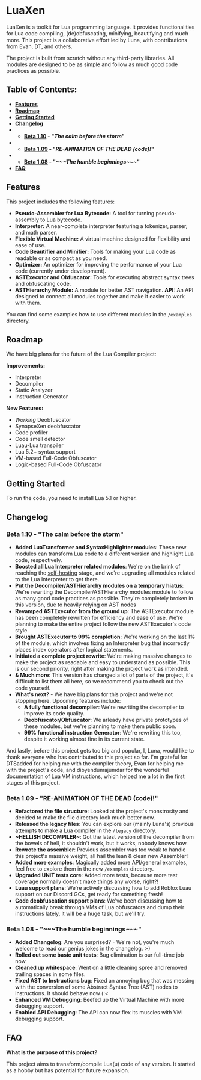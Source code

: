 # LuaXen

LuaXen is a toolkit for Lua programming language. It provides functionalities for Lua code compiling, (de)obfuscating, minifying, beautifying and much more. This project is a collaborative effort led by Luna, with contributions from Evan, DT, and others.

The project is built from scratch without any third-party libraries. All modules are designed to be as simple and follow as much good code practices as possible.

## Table of Contents:
- **[Features](#features)**
- **[Roadmap](#roadmap)**
- **[Getting Started](#getting-started)**
- **[Changelog](#changelog)**
- - **[Beta 1.10](#beta-110---the-calm-before-the-storm) - "*The calm before the storm*"**
- - **[Beta 1.09](#beta-109---re-animation-of-the-dead-code) - "*RE-ANIMATION OF THE DEAD (code)!*"**
- - **[Beta 1.08](#beta-108---the-humble-beginnings) - "*\~\~\~The humble beginnings\~\~\~*"**
- **[FAQ](#faq)**

## Features

This project includes the following features:

- **Pseudo-Assembler for Lua Bytecode:** A tool for turning pseudo-assembly to Lua bytecode.
- **Interpreter:** A near-complete interpreter featuring a tokenizer, parser, and math parser.
- **Flexible Virtual Machine:** A virtual machine designed for flexibility and ease of use.
- **Code Beautifier and Minifier:** Tools for making your Lua code as readable or as compact as you need.
- **Optimizer:** An optimizer for improving the performance of your Lua code (currently under development).
- **ASTExecutor and Obfuscator:** Tools for executing abstract syntax trees and obfuscating code.
- **ASTHierarchy Module:** A module for better AST navigation.
  **API:** An API designed to connect all modules together and make it easier to work with them.

You can find some examples how to use different modules in the `/examples` directory.

## Roadmap

We have big plans for the future of the Lua Compiler project:

**Improvements:**

- Interpreter
- Decompiler
- Static Analyzer
- Instruction Generator

**New Features:**

- *Working* Deobfuscator
- SynapseXen deobfuscator
- Code profiler
- Code smell detector
- Luau-Lua transpiler
- Lua 5.2+ syntax support
- VM-based Full-Code Obfuscator
- Logic-based Full-Code Obfuscator

## Getting Started

To run the code, you need to install Lua 5.1 or higher.

## Changelog

### Beta 1.10 - "The calm before the storm"

- **Added LuaTransformer and SyntaxHighlighter modules**: These new modules can transform Lua code to a different version and highlight Lua code, respectively. 
- **Boosted all Lua Interpreter related modules**: We're on the brink of reaching the [self-hosting](https://en.wikipedia.org/wiki/Self-hosting_(compilers)) stage, and we're upgrading all modules related to the Lua Interpreter to get there.
- **Put the Decompiler/ASTHierarchy modules on a temporary hiatus**: We're rewriting the Decompiler/ASTHierarchy modules module to follow as many good code practices as possible. They're completely broken in this version, due to heavily relying on AST nodes
- **Revamped ASTExecutor from the ground up**: The ASTExecutor module has been completely rewritten for efficiency and ease of use. We're planning to make the entire project follow the new ASTExecutor's code style.
- **Brought ASTExecutor to 99% completion**: We're working on the last 1% of the module, which involves fixing an Interpreter bug that incorrectly places index operators after logical statements.
- **Initiated a complete project rewrite**: We're making massive changes to make the project as readable and easy to understand as possible. This is our second priority, right after making the project work as intended.
- **& Much more**: This version has changed a lot of parts of the project, it's difficult to list them all here, so we recommend you to check out the code yourself. 
- **What's next?** - We have big plans for this project and we're not stopping here. Upcoming features include:
  - **A fully functional decompiler**: We're rewriting the decompiler to improve its code quality.
  - **Deobfuscator/Obfuscator**: We arleady have private prototypes of these modules, but we're planning to make them public soon.
  - **99% functional instruction Generator**: We're rewriting this too, despite it working almost fine in its current state.

And lastly, before this project gets too big and popular, I, Luna, would like to thank everyone who has contributed to this project so far. I'm grateful for DTSadded for helping me with the compiler theory, Evan for helping me with the project's code, and dibyendumajumdar for the wonderful [documentation](https://the-ravi-programming-language.readthedocs.io/en/latest/index.html) of Lua VM instructions, which helped me a lot in the first stages of this project.

### Beta 1.09 - "RE-ANIMATION OF THE DEAD (code)!"

- **Refactored the file structure**: Looked at the project's monstrosity and decided to make the file directory look much better now.
- **Released the legacy files**: You can explore our (mainly Luna's) previous attempts to make a Lua compiler in the `/legacy` directory.
- **\~HELLISH DECOMPILER\~**: Got the latest version of the decompiler from the bowels of hell, it shouldn't work, but it works, nobody knows how.
- **Rewrote the assembler**: Previous assembler was too weak to handle this project's massive weight, all hail the lean & clean new Assembler!
- **Added more examples**: Magically added more API/general examples, feel free to explore them in the new `/examples` directory.
- **Upgraded UNIT tests core**: Added more tests, because more test coverage normally doesn't make things any worse, right?!
- **Luau support plans**: We're actively discussing how to add Roblox Luau support on our Discord GCs, get ready for something fresh!
- **Code deobfuscation support plans**: We've been discussing how to automatically break through VMs of Lua obfuscators and dump their instructions lately, it will be a huge task, but we'll try.

### Beta 1.08 - "\~\~\~The humble beginnings\~\~\~"

- **Added Changelog**: Are you surprised? - We're not, you're much welcome to read our genius jokes in the changelog. :-)
- **Rolled out some basic unit tests**: Bug elimination is our full-time job now.
- **Cleaned up whitespace**: Went on a little cleaning spree and removed trailing spaces in some files.
- **Fixed AST to Instructions bug**: Fixed an annoying bug that was messing with the conversion of some Abstract Syntax Tree (AST) nodes to instructions. It should behave now (:<
- **Enhanced VM Debugging**: Beefed up the Virtual Machine with more debugging support.
- **Enabled API Debugging**: The API can now flex its muscles with VM debugging support.

## FAQ

**What is the purpose of this project?**

This project aims to transform/compile Lua(u) code of any version. It started as a hobby but has potential for future expansion.
